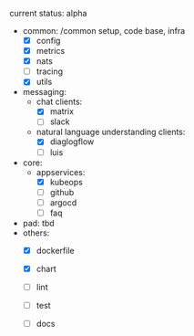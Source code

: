current status: alpha

- common: /common setup, code base, infra
  - [x] config
  - [x] metrics
  - [x] nats
  - [ ] tracing
  - [x] utils
- messaging:
  - chat clients:
    - [x] matrix
    - [ ] slack
  - natural language understanding clients:
    - [x] diaglogflow
    - [ ] luis
- core:
  - appservices:
    - [x] kubeops
    - [ ] github
    - [ ] argocd
    - [ ] faq
- pad: tbd
- others:
  - [x] dockerfile
  - [x] chart
  - [ ] lint
  - [ ] test
  - [ ] docs

